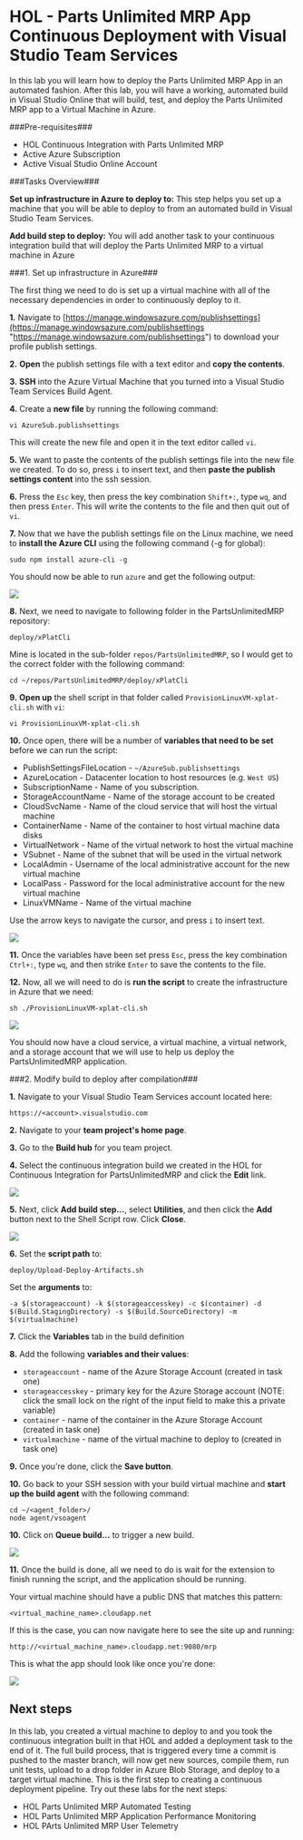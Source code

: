 # HOL - Parts Unlimited MRP App Continuous Deployment with Visual Studio Team Services #

In this lab you will learn how to deploy the Parts Unlimited MRP App in an automated fashion. After this lab, you will have a working, automated build in Visual Studio Online that will build, test, and deploy the Parts Unlimited MRP app to a Virtual Machine in Azure.


###Pre-requisites###

- HOL Continuous Integration with Parts Unlimited MRP
- Active Azure Subscription
- Active Visual Studio Online Account


###Tasks Overview###

**Set up infrastructure in Azure to deploy to:** This step helps you set up a machine that you will be able to deploy to from an automated build in Visual Studio Team Services.

**Add build step to deploy:** You will add another task to your continuous integration build that will deploy the Parts Unlimited MRP to a virtual machine in Azure 

###1. Set up infrastructure in Azure###

The first thing we need to do is set up a virtual machine with all of the necessary dependencies in order to continuously deploy to it. 

**1.** Navigate to [https://manage.windowsazure.com/publishsettings](https://manage.windowsazure.com/publishsettings "https://manage.windowsazure.com/publishsettings") to download your profile publish settings.

**2.** **Open** the publish settings file with a text editor and **copy the contents**.

**3.** **SSH** into the Azure Virtual Machine that you turned into a Visual Studio Team Services Build Agent.

**4.** Create a **new file** by running the following command: 

    vi AzureSub.publishsettings

This will create the new file and open it in the text editor called `vi`.

**5.** We want to paste the contents of the publish settings file into the new file we created. To do so, press `i` to insert text, and then **paste the publish settings content** into the ssh session.

**6.** Press the `Esc` key, then press the key combination `Shift+:`, type `wq`, and then press `Enter`. This will write the contents to the file and then quit out of `vi`. 

**7.** Now that we have the publish settings file on the Linux machine, we need to **install the Azure CLI** using the following command (-g for global):

    sudo npm install azure-cli -g

You should now be able to run `azure` and get the following output:

![](media/azure-cli.png)

**8.** Next, we need to navigate to following folder in the PartsUnlimitedMRP repository:

    deploy/xPlatCli

Mine is located in the sub-folder `repos/PartsUnlimitedMRP`, so I would get to the correct folder with the following command:

    cd ~/repos/PartsUnlimitedMRP/deploy/xPlatCli

**9.** **Open up** the shell script in that folder called `ProvisionLinuxVM-xplat-cli.sh` with `vi`:

    vi ProvisionLinuxVM-xplat-cli.sh

**10.** Once open, there will be a number of **variables that need to be set** before we can run the script:

- PublishSettingsFileLocation - `~/AzureSub.publishsettings`
- AzureLocation - Datacenter location to host resources (e.g. `West US`)
- SubscriptionName - Name of you subscription.
- StorageAccountName - Name of the storage account to be created
- CloudSvcName - Name of the cloud service that will host the virtual machine
- ContainerName - Name of the container to host virtual machine data disks
- VirtualNetwork - Name of the virtual network to host the virtual machine
- VSubnet - Name of the subnet that will be used in the virtual network
- LocalAdmin - Username of the local administrative account for the new virtual machine
- LocalPass - Password for the local administrative account for the new virtual machine
- LinuxVMName - Name of the virtual machine 

Use the arrow keys to navigate the cursor, and press `i` to insert text.

![](media/create-infrastructure-variables.png)

**11.** Once the variables have been set press `Esc`, press the key combination `Ctrl+:`, type `wq`, and then strike `Enter` to save the contents to the file.

**12.** Now, all we will need to do is **run the script** to create the infrastructure in Azure that we need:

    sh ./ProvisionLinuxVM-xplat-cli.sh

![](media/provision-linux-vm.png)

You should now have a cloud service, a virtual machine, a virtual network, and a storage account that we will use to help us deploy the PartsUnlimitedMRP application.

###2. Modify build to deploy after compilation###

**1.** Navigate to your Visual Studio Team Services account located here:

    https://<account>.visualstudio.com

**2.** Navigate to your **team project's home page**.

**3.** Go to the **Build hub** for you team project.

**4.** Select the continuous integration build we created in the HOL for Continuous Integration for PartsUnlimitedMRP and click the **Edit** link.

![](media/edit-build.png) 

**5.** Next, click **Add build step...**, select **Utilities**, and then click the **Add** button next to the Shell Script row. Click **Close**.

![](media/add-shell-script.png)

**6.** Set the **script path** to:

    deploy/Upload-Deploy-Artifacts.sh

Set the **arguments** to:

    -a $(storageaccount) -k $(storageaccesskey) -c $(container) -d $(Build.StagingDirectory) -s $(Build.SourceDirectory) -m $(virtualmachine)

**7.** Click the **Variables** tab in the build definition

**8.** Add the following **variables and their values**:

- `storageaccount` - name of the Azure Storage Account (created in task one)
- `storageaccesskey` - primary key for the Azure Storage account (NOTE: click the small lock on the right of the input field to make this a private variable)
- `container` - name of the container in the Azure Storage Account (created in task one)
- `virtualmachine` - name of the virtual machine to deploy to (created in task one)

**9.** Once you're done, click the **Save button**.

**10.** Go back to your SSH session with your build virtual machine and **start up the build agent** with the following command:

    cd ~/<agent_folder>/
    node agent/vsoagent

**10.** Click on **Queue build...** to trigger a new build.

![](media/queue-build.png)

**11.** Once the build is done, all we need to do is wait for the extension to finish running the script, and the application should be running.

Your virtual machine should have a public DNS that matches this pattern:

    <virtual_machine_name>.cloudapp.net

If this is the case, you can now navigate here to see the site up and running:

    http://<virtual_machine_name>.cloudapp.net:9080/mrp

This is what the app should look like once you're done:

![](media/parts-unlimited-mrp.png)


Next steps
----------

In this lab, you created a virtual machine to deploy to and you took the continuous integration built in that HOL and added a deployment task to the end of it. The full build process, that is triggered every time a commit is pushed to the master branch, will now get new sources, compile them, run unit tests, upload to a drop folder in Azure Blob Storage, and deploy to a target virtual machine. This is the first step to creating a continuous deployment pipeline. Try out these labs for the next steps:

 - HOL Parts Unlimited MRP Automated Testing
 - HOL Parts Unlimited MRP Application Performance Monitoring
 - HOL PArts Unlimited MRP User Telemetry
